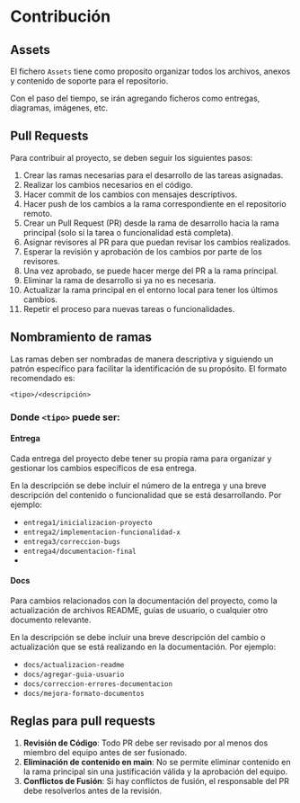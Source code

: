 # Contribución

## Assets

El fichero `Assets` tiene como proposito organizar todos los archivos, anexos y contenido de soporte para el repositorio.

Con el paso del tiempo, se irán agregando ficheros como entregas, diagramas, imágenes, etc.

## Pull Requests

Para contribuir al proyecto, se deben seguir los siguientes pasos:

1. Crear las ramas necesarias para el desarrollo de las tareas asignadas.
2. Realizar los cambios necesarios en el código.
3. Hacer commit de los cambios con mensajes descriptivos.
4. Hacer push de los cambios a la rama correspondiente en el repositorio remoto.
5. Crear un Pull Request (PR) desde la rama de desarrollo hacia la rama principal (solo sí la tarea o funcionalidad está completa).
6. Asignar revisores al PR para que puedan revisar los cambios realizados.
7. Esperar la revisión y aprobación de los cambios por parte de los revisores.
8. Una vez aprobado, se puede hacer merge del PR a la rama principal.
9. Eliminar la rama de desarrollo si ya no es necesaria.
10. Actualizar la rama principal en el entorno local para tener los últimos cambios.
11. Repetir el proceso para nuevas tareas o funcionalidades.

## Nombramiento de ramas

Las ramas deben ser nombradas de manera descriptiva y siguiendo un patrón específico para facilitar la identificación de su propósito. El formato recomendado es:

`<tipo>/<descripción>`

### Donde `<tipo>` puede ser:

#### Entrega

Cada entrega del proyecto debe tener su propia rama para organizar y gestionar los cambios específicos de esa entrega.

En la descripción se debe incluir el número de la entrega y una breve descripción del contenido o funcionalidad que se está desarrollando. Por ejemplo:

-   `entrega1/inicializacion-proyecto`
-   `entrega2/implementacion-funcionalidad-x`
-   `entrega3/correccion-bugs`
-   `entrega4/documentacion-final`
-

#### Docs

Para cambios relacionados con la documentación del proyecto, como la actualización de archivos README, guías de usuario, o cualquier otro documento relevante.

En la descripción se debe incluir una breve descripción del cambio o actualización que se está realizando en la documentación. Por ejemplo:

-   `docs/actualizacion-readme`
-   `docs/agregar-guia-usuario`
-   `docs/correccion-errores-documentacion`
-   `docs/mejora-formato-documentos`

## Reglas para pull requests

1. **Revisión de Código**: Todo PR debe ser revisado por al menos dos miembro del equipo antes de ser fusionado.
2. **Eliminación de contenido en main**: No se permite eliminar contenido en la rama principal sin una justificación válida y la aprobación del equipo.
3. **Conflictos de Fusión**: Si hay conflictos de fusión, el responsable del PR debe resolverlos antes de la revisión.
